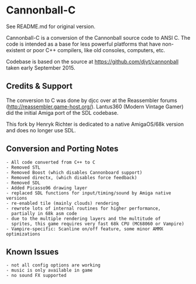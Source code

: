 Cannonball-C
============

See README.md for original version.

Cannonball-C is a conversion of the Cannonball source code to ANSI C. 
The code is intended as a base for less powerful platforms that have 
non-existent or poor C++ compilers, like old consoles, computers, etc.
    
Codebase is based on the source at https://github.com/djyt/cannonball taken 
early September 2015. 

Credits & Support
-----------------

The conversion to C was done by djcc over at the Reassembler forums 
(http://reassembler.game-host.org/). Lantus360 (Modern Vintage Gamer)
did the initial Amiga port of the SDL codebase.

This fork by Henryk Richter is dedicated to a native AmigaOS/68k version 
and does no longer use SDL.
    
Conversion and Porting Notes
----------------------------
    
    - All code converted from C++ to C
    - Removed STL
    - Removed Boost (which disables Cannonboard support)
    - Removed directx, (which disables force feedback)
    - Removed SDL
    - Added Picasso96 drawing layer
    - replaced SDL functions for input/timing/sound by Amiga native versions
    - re-enabled tile (mainly clouds) rendering
    - rewrote lots of internal routines for higher performance,
      partially in 68k asm code
    - due to the multiple rendering layers and the multitude of 
      sprites, this game requires very fast 68k CPU (MC68060 or Vampire)
    - Vampire-specific: Scanline on/off feature, some minor AMMX optimizations

Known Issues
----------------

    - not all config options are working
    - music is only available in game
    - no sound FX supported
             
   
    
